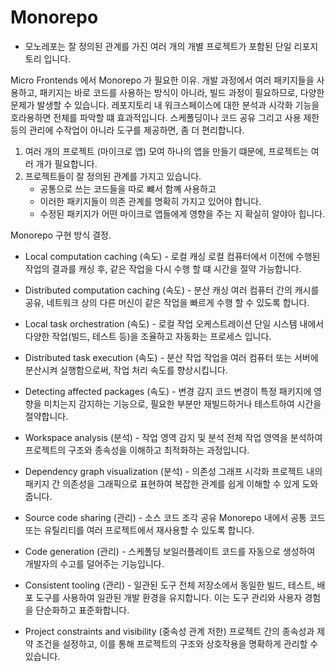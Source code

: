 # Monorepo
 
- 모노레포는 잘 정의된 관계를 가진 여러 개의 개별 프로젝트가 포함된 단일 리포지토리 입니다. 

Micro Frontends 에서 Monorepo 가 필요한 이유.
개발 과정에서 여러 패키지들을 사용하고, 패키지는 바로 코드를 사용하는 방식이 아니라, 빌드 과정이 필요하므로, 다양한 문제가 발생할 수 있습니다.
레포지토리 내 워크스페이스에 대한 분석과 시각화 기능을 호라용하면 전체를 파악할 떄 효과적입니다.
스케폴딩이나 코드 공유 그리고 사용 제한 등의 관리에 수작업이 아니라 도구를 제공하면, 좀 더 편리합니다. 

1. 여러 개의 프로젝트 (마이크로 앱) 모여 하나의 앱을 만들기 떄문에, 프로젝트는 여러 개가 필요합니다.
2. 프로젝트들이 잘 정의된 관계를 가지고 있습니다.
    - 공통으로 쓰는 코드들을 따로 뺴서 함꼐 사용하고
    - 이러한 패키지들이 의존 관계를 명확히 가지고 있어야 합니다.
    - 수정된 패키지가 어떤 마이크로 앱들에게 영향을 주는 지 확실히 알야아 힙니다.


Monorepo 구현 방식 결정.

- Local computation caching (속도) - 로컬 캐싱
   로컬 컴퓨터에서 이전에 수행된 작업의 결과를 캐싱 후, 같은 작업을 다시 수행 할 떄 시간을 절약 가능합니다.    

- Distributed computation caching (속도) - 분산 캐싱
   여러 컴퓨터 간의 캐시를 공유, 네트워크 상의 다른 머신이 같은 작업을 빠르게 수행 할 수 있도록 합니다. 

- Local task orchestration (속도) - 로컬 작업 오케스트레이션 
   단일 시스템 내에서 다양한 작업(빌드, 테스트 등)을 조율하고 자동화는 프로세스 입니다. 

- Distributed task execution (속도) - 분산 작업
   작업을 여러 컴퓨터 또는 서버에 분산시켜 실행함으로써, 작업 처리 속도를 향상시킵니다. 

- Detecting affected packages (속도) - 변경 감지
  코드 변경이 특정 패키지에 영향을 미치는지 감지하는 기능으로, 필요한 부분만 재빌드하거나 테스트하여 시간을 절약합니다.

- Workspace analysis (분석) - 작업 영역 감지 및 분석
  전체 작업 영역을 분석하여 프로젝트의 구조와 종속성을 이해하고 최적화하는 과정입니다.

- Dependency graph visualization (분석) - 의존성 그래프 시각화
  프로젝트 내의 패키지 간 의존성을 그래픽으로 표현하여 복잡한 관계를 쉽게 이해할 수 있게 도와줍니다.

- Source code sharing (관리) - 소스 코드 조각 공유
  Monorepo 내에서 공통 코드 또는 유틸리티를 여러 프로젝트에서 재사용할 수 있도록 합니다.

- Code generation (관리) - 스케폴딩
  보일러플레이트 코드를 자동으로 생성하여 개발자의 수고를 덜어주는 기능입니다.

- Consistent tooling (관리) - 일관된 도구
  전체 저장소에서 동일한 빌드, 테스트, 배포 도구를 사용하여 일관된 개발 환경을 유지합니다. 이는 도구 관리와 사용자 경험을 단순화하고 표준화합니다.

- Project constraints and visibility (중속성 관계 저한)
  프로젝트 간의 종속성과 제약 조건을 설정하고, 이를 통해 프로젝트의 구조와 상호작용을 명확하게 관리할 수 있습니다.

